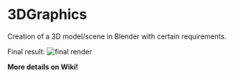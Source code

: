# 3DGraphics
Creation of a 3D model/scene in Blender with certain requirements.

Final result:
![final render](https://user-images.githubusercontent.com/57010343/95683095-cc725180-0bf1-11eb-8c82-133dad9917fa.png)



**More details on Wiki!**
